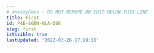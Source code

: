 ```yaml
---
# snazzyDocs - DO NOT REMOVE OR EDIT BELOW THIS LINE
title: First
id: P4E-8GDN-0LA-DSR
slug: first
isVisible: true
lastUpdated: '2022-03-26 17:19:18'
---
```

